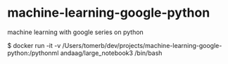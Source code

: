 # machine-learning-google-python
machine learning with google series on python

$ docker run -it -v /Users/tomerb/dev/projects/machine-learning-google-python:/pythonml andaag/large_notebook3 /bin/bash
